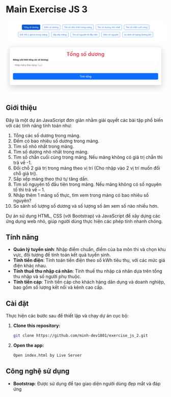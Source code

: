 # Main Exercise JS 3

![Demo](/demo.PNG)

## Giới thiệu

Đây là một dự án JavaScript đơn giản nhằm giải quyết các bài tập phổ biến với các tính năng tính toán như:

1. Tổng các số dương trong mảng.
2. Đếm có bao nhiêu số dương trong mảng.
3. Tìm số nhỏ nhất trong mảng.
4. Tìm số dương nhỏ nhất trong mảng.
5. Tìm số chẵn cuối cùng trong mảng. Nếu mảng không có giá trị chẵn thì trả về -1.
6. Đổi chỗ 2 giá trị trong mảng theo vị trí (Cho nhập vào 2 vị trí muốn đổi chỗ giá trị).
7. Sắp xếp mảng theo thứ tự tăng dần.
8. Tìm số nguyên tố đầu tiên trong mảng. Nếu mảng không có số nguyên tố thì trả về – 1.
9. Nhập thêm 1 mảng số thực, tìm xem trong mảng có bao nhiêu số nguyên?
10. So sánh số lượng số dương và số lượng số âm xem số nào nhiều hơn.

Dự án sử dụng HTML, CSS (với Bootstrap) và JavaScript để xây dựng các ứng dụng web nhỏ, giúp người dùng thực hiện các phép tính nhanh chóng.

## Tính năng

- **Quản lý tuyển sinh**: Nhập điểm chuẩn, điểm của ba môn thi và chọn khu vực, đối tượng để tính toán kết quả tuyển sinh.
- **Tính tiền điện**: Tính toán tiền điện theo số kWh tiêu thụ, với các mức giá điện khác nhau.
- **Tính thuế thu nhập cá nhân**: Tính thuế thu nhập cá nhân dựa trên tổng thu nhập và số người phụ thuộc.
- **Tính tiền cáp**: Tính tiền cáp cho khách hàng dân dụng và doanh nghiệp, bao gồm số lượng kết nối và kênh cao cấp.

## Cài đặt

Thực hiện các bước sau để thiết lập và chạy dự án cục bộ:

1. **Clone this repository:**

   ```bash
   git clone https://github.com/minh-dev1801/exercise_js_2.git

   ```

2. **Open the app:**

   ```bash
   Open index.html by Live Server

   ```

## Công nghệ sử dụng

- **Bootstrap**: Được sử dụng để tạo giao diện người dùng đẹp mắt và đáp ứng
